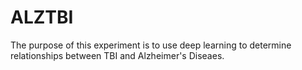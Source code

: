 # ALZTBI
The purpose of this experiment is to use deep learning to determine relationships between TBI and Alzheimer's Diseaes. 

